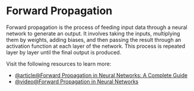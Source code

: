 # Forward Propagation

Forward propagation is the process of feeding input data through a neural network to generate an output. It involves taking the inputs, multiplying them by weights, adding biases, and then passing the result through an activation function at each layer of the network. This process is repeated layer by layer until the final output is produced.

Visit the following resources to learn more:

- [@article@Forward Propagation in Neural Networks: A Complete Guide](https://www.datacamp.com/tutorial/forward-propagation-neural-networks)
- [@video@Forward Propagation in Neural Networks](https://www.youtube.com/watch?v=99CcviQchd8)